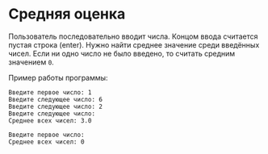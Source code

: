 # Средняя оценка

Пользователь последовательно вводит числа. Концом ввода считается пустая строка (enter). Нужно найти среднее значение среди введённых чисел. Если ни одно число не было введено, то считать средним значением `0`.

Пример работы программы:

```text
Введите первое число: 1
Введите следующее число: 6
Введите следующее число: 2
Введите следующее число:
Среднее всех чисел: 3.0
```

```text
Введите первое число:
Среднее всех чисел: 0
```
